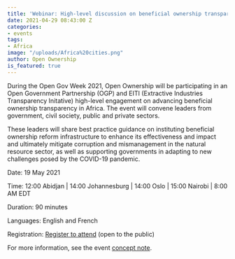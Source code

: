 ```yaml
---
title: 'Webinar: High-level discussion on beneficial ownership transparency in Africa'
date: 2021-04-29 08:43:00 Z
categories:
- events
tags:
- Africa
image: "/uploads/Africa%20cities.png"
author: Open Ownership
is_featured: true
---
```


During the Open Gov Week 2021, Open Ownership will be participating in an Open Government Partnership (OGP) and EITI (Extractive Industries Transparency Initative) high-level engagement on advancing beneficial ownership transparency in Africa. The event will convene leaders from government, civil society, public and private sectors. 

These leaders will share best practice guidance on instituting beneficial ownership reform infrastructure to enhance its effectiveness and impact and ultimately mitigate corruption and mismanagement in the natural resource sector, as well as supporting governments in adapting to new challenges posed by the COVID-19 pandemic. 

Date: 19 May 2021

Time: 12:00 Abidjan | 14:00 Johannesburg | 14:00 Oslo | 15:00 Nairobi | 8:00 AM EDT

Duration: 90 minutes

Languages: English and French

Registration: [Register to attend](http://opengovpartnership-org.zoom.us/webinar/register/WN_pYpdeHCPQFammpsSIM6hxA) (open to the public) 

For more information, see the event [concept note](https://eiti.org/files/documents/external_ogp_eiti_africa_bot_event.pdf).